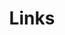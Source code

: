---
title: Links
links:
  - title: GitHub
    description: GitHub is the world's largest software development platform.
    website: https://github.com/Hekethys
    image: https://github.githubassets.com/images/modules/logos_page/GitHub-Mark.png
  - title: Root-Me
    description: The fast, easy, and affordable way to train your hacking skills.
    website: https://www.root-me.org/0Nemo
    image: https://i.postimg.cc/6pWn4Spj/rootme.png
  - title: TryHackMe
    description: TryHackMe is a free online platform for learning cyber security, using hands-on exercises and labs, all through your browser!
    website: https://tryhackme.com/p/Hekethys
    image: https://i.postimg.cc/pdBf6H1t/tryhackme.png
menu:
    main: 
        weight: 4
        params:
            icon: link
---